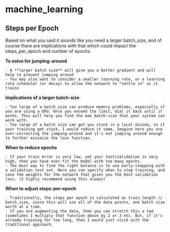# machine_learning


## Steps per Epoch
Based on what you said it sounds like you need a larger batch_size, and of course there are implications with that which could impact the steps_per_epoch and number of epochs.

**To solve for jumping-around**

    - A **larger batch size** will give you a better gradient and will help to prevent jumping around
    - You may also want to consider a smaller learning rate, or a learning rate scheduler (or decay) to allow the network to "settle in" as it trains

**Implications of a larger batch-size**

    - Too large of a batch_size can produce memory problems, especially if you are using a GPU. Once you exceed the limit, dial it back until it works. This will help you find the max batch-size that your system can work with.
    - Too large of a batch size can get you stuck in a local minima, so if your training get stuck, I would reduce it some. Imagine here you are over-correcting the jumping-around and it's not jumping around enough to further minimize the loss function.
**When to reduce epochs**

    - If your train error is very low, yet your test/validation is very high, then you have over-fit the model with too many epochs.
    - The best way to find the right balance is to use early-stopping with a validation test set. Here you can specify when to stop training, and save the weights for the network that gives you the best validation loss. (I highly recommend using this always)
**When to adjust steps-per-epoch**

    - Traditionally, the steps per epoch is calculated as train_length // batch_size, since this will use all of the data points, one batch size worth at a time.
    - If you are augmenting the data, then you can stretch this a tad (sometimes I multiply that function above by 2 or 3 etc. But, if it's already training for too long, then I would just stick with the traditional approach.